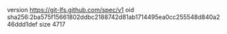 version https://git-lfs.github.com/spec/v1
oid sha256:2ba575f15661802ddbc2188742d81ab1714495ea0cc255548d840a246ddd1def
size 4717
